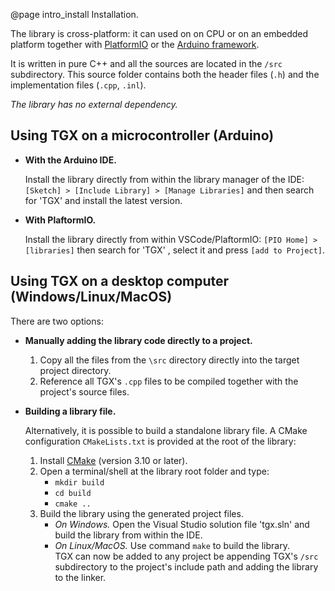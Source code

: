@page intro_install Installation. 

The library is cross-platform: it can used on on CPU or on an embedded platform together with [PlatformIO](https://platformio.org/) or the [Arduino framework](https://www.arduino.cc/). 

It is written in pure C++ and all the sources are located in the `/src` subdirectory. This source folder contains both the header files (`.h`) and the implementation files (`.cpp`, `.inl`). 

*The library has no external dependency.*

## Using TGX on a microcontroller (Arduino)


- **With the Arduino IDE.**

  Install the library directly from within the library manager of the IDE: `[Sketch] > [Include Library] > [Manage Libraries]` and then search for 'TGX' and install the latest version. 


- **With PlaftormIO.**

  Install the library directly from within VSCode/PlaftormIO: `[PIO Home] > [libraries]`  then search for 'TGX' , select it and press `[add to Project]`. 
  
  
## Using TGX on a desktop computer (Windows/Linux/MacOS)

There are two options: 

- **Manually adding the library code directly to a project.**  
  
    1. Copy all the files from the `\src` directory directly into the target project directory.
    2. Reference all TGX's `.cpp` files to be compiled together with the project's source files.  
  


- **Building a library file.**  

  Alternatively, it is possible to build a standalone library file. A CMake configuration `CMakeLists.txt` is provided at the root of the library:  
    1. Install [CMake](https://cmake.org/) (version 3.10 or later).
    2. Open a terminal/shell at the library root folder and type:
        - `mkdir build`
        - `cd build`
        - `cmake ..`
    3. Build the library using the generated project files.
        - *On Windows.* Open the Visual Studio solution file 'tgx.sln' and build the  library from within the IDE.
        - *On Linux/MacOS.* Use command `make` to build the library.  
  TGX can now be added to any project be appending TGX's `/src` subdirectory to the project's include path and adding the library to the linker.



